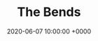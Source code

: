 ---
layout: none
title:  "The Bends"
artist: "Radiohead"
art: "radiohead-thebends.jpg"
spotify_url: https://open.spotify.com/album/35UJLpClj5EDrhpNIi4DFg
date:   2020-06-07 10:00:00 +0000
categories: album
tags: [guitar, school, 90s]
---